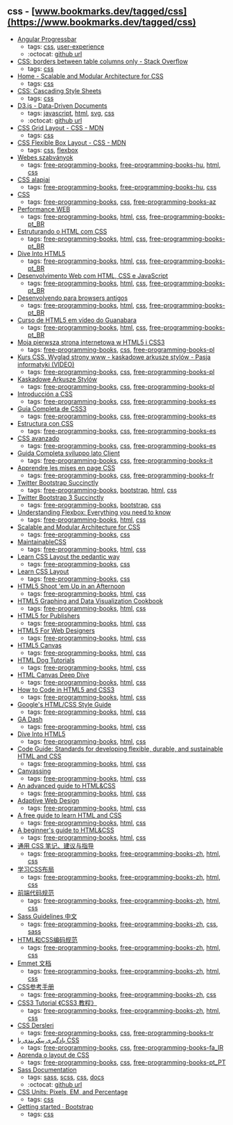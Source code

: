 css - [www.bookmarks.dev/tagged/css](https://www.bookmarks.dev/tagged/css)
---
* [Angular Progressbar](https://murhafsousli.github.io/ngx-progressbar/#/)
    * tags: [css](../tagged/css.md), [user-experience](../tagged/user-experience.md)
    * :octocat: [github url](https://github.com/murhafsousli/ngx-progressbar)
* [CSS: borders between table columns only - Stack Overflow](https://stackoverflow.com/questions/3313456/css-borders-between-table-columns-only)
    * tags: [css](../tagged/css.md)
* [Home - Scalable and Modular Architecture for CSS](https://smacss.com/)
    * tags: [css](../tagged/css.md)
* [CSS: Cascading Style Sheets](https://developer.mozilla.org/en-US/docs/Web/CSS)
    * tags: [css](../tagged/css.md)
* [D3.js - Data-Driven Documents](https://d3js.org/)
    * tags: [javascript](../tagged/javascript.md), [html](../tagged/html.md), [svg](../tagged/svg.md), [css](../tagged/css.md)
    * :octocat: [github url](https://github.com/d3/d3)
* [CSS Grid Layout - CSS - MDN](https://developer.mozilla.org/en-US/docs/Web/CSS/CSS_Grid_Layout)
    * tags: [css](../tagged/css.md)
* [CSS Flexible Box Layout - CSS - MDN](https://developer.mozilla.org/en-US/docs/Web/CSS/CSS_Flexible_Box_Layout)
    * tags: [css](../tagged/css.md), [flexbox](../tagged/flexbox.md)
* [Webes szabványok](http://nagygusztav.hu/webes-szabvanyok)
    * tags: [free-programming-books](../tagged/free-programming-books.md), [free-programming-books-hu](../tagged/free-programming-books-hu.md), [html](../tagged/html.md), [css](../tagged/css.md)
* [CSS alapjai](http://weblabor.hu/cikkek/cssalapjai1)
    * tags: [free-programming-books](../tagged/free-programming-books.md), [free-programming-books-hu](../tagged/free-programming-books-hu.md), [css](../tagged/css.md)
* [CSS](http://ilkaddimlar.com/kateqoriya12/CSS)
    * tags: [free-programming-books](../tagged/free-programming-books.md), [css](../tagged/css.md), [free-programming-books-az](../tagged/free-programming-books-az.md)
* [Performance WEB](http://www.webperf.com.br)
    * tags: [free-programming-books](../tagged/free-programming-books.md), [html](../tagged/html.md), [css](../tagged/css.md), [free-programming-books-pt_BR](../tagged/free-programming-books-pt_BR.md)
* [Estruturando o HTML com CSS](http://pt-br.learnlayout.com)
    * tags: [free-programming-books](../tagged/free-programming-books.md), [html](../tagged/html.md), [css](../tagged/css.md), [free-programming-books-pt_BR](../tagged/free-programming-books-pt_BR.md)
* [Dive Into HTML5](http://diveintohtml5.com.br)
    * tags: [free-programming-books](../tagged/free-programming-books.md), [html](../tagged/html.md), [css](../tagged/css.md), [free-programming-books-pt_BR](../tagged/free-programming-books-pt_BR.md)
* [Desenvolvimento Web com HTML, CSS e JavaScript](https://www.caelum.com.br/apostila-html-css-javascript/)
    * tags: [free-programming-books](../tagged/free-programming-books.md), [html](../tagged/html.md), [css](../tagged/css.md), [free-programming-books-pt_BR](../tagged/free-programming-books-pt_BR.md)
* [Desenvolvendo para browsers antigos](http://tableless.com.br/browsers-antigos-guerra-contra-o-terror/)
    * tags: [free-programming-books](../tagged/free-programming-books.md), [html](../tagged/html.md), [css](../tagged/css.md), [free-programming-books-pt_BR](../tagged/free-programming-books-pt_BR.md)
* [Curso de HTML5 em vídeo do Guanabara](https://www.youtube.com/playlist?list=PLHz_AreHm4dlAnJ_jJtV29RFxnPHDuk9o)
    * tags: [free-programming-books](../tagged/free-programming-books.md), [html](../tagged/html.md), [css](../tagged/css.md), [free-programming-books-pt_BR](../tagged/free-programming-books-pt_BR.md)
* [Moja pierwsza strona internetowa w HTML5 i CSS3](http://ferrante.pl/books/html/)
    * tags: [free-programming-books](../tagged/free-programming-books.md), [css](../tagged/css.md), [free-programming-books-pl](../tagged/free-programming-books-pl.md)
* [Kurs CSS. Wygląd strony www - kaskadowe arkusze stylów - Pasja informatyki (VIDEO)](https://www.youtube.com/playlist?list=PLOYHgt8dIdow6b2Qm3aTJbKT2BPo5iybv)
    * tags: [free-programming-books](../tagged/free-programming-books.md), [css](../tagged/css.md), [free-programming-books-pl](../tagged/free-programming-books-pl.md)
* [Kaskadowe Arkusze Stylów](http://www.kurshtml.edu.pl/css/index.html)
    * tags: [free-programming-books](../tagged/free-programming-books.md), [css](../tagged/css.md), [free-programming-books-pl](../tagged/free-programming-books-pl.md)
* [Introducción a CSS](http://librosweb.es/libro/css/)
    * tags: [free-programming-books](../tagged/free-programming-books.md), [css](../tagged/css.md), [free-programming-books-es](../tagged/free-programming-books-es.md)
* [Guía Completa de CSS3](http://www.etnassoft.com/biblioteca/guia-completa-de-css3/)
    * tags: [free-programming-books](../tagged/free-programming-books.md), [css](../tagged/css.md), [free-programming-books-es](../tagged/free-programming-books-es.md)
* [Estructura con CSS](http://es.learnlayout.com)
    * tags: [free-programming-books](../tagged/free-programming-books.md), [css](../tagged/css.md), [free-programming-books-es](../tagged/free-programming-books-es.md)
* [CSS avanzado](http://librosweb.es/libro/css_avanzado/)
    * tags: [free-programming-books](../tagged/free-programming-books.md), [css](../tagged/css.md), [free-programming-books-es](../tagged/free-programming-books-es.md)
* [Guida Completa sviluppo lato Client](http://www.aiutamici.com/PortalWeb/eBook/ebook/Alessandro_Stella-Programmare_per_il_web.pdf)
    * tags: [free-programming-books](../tagged/free-programming-books.md), [css](../tagged/css.md), [free-programming-books-it](../tagged/free-programming-books-it.md)
* [Apprendre les mises en page CSS](http://fr.learnlayout.com)
    * tags: [free-programming-books](../tagged/free-programming-books.md), [css](../tagged/css.md), [free-programming-books-fr](../tagged/free-programming-books-fr.md)
* [Twitter Bootstrap Succinctly](https://www.syncfusion.com/resources/techportal/ebooks/twitterbootstrap)
    * tags: [free-programming-books](../tagged/free-programming-books.md), [bootstrap](../tagged/bootstrap.md), [html](../tagged/html.md), [css](../tagged/css.md)
* [Twitter Bootstrap 3 Succinctly](https://www.syncfusion.com/resources/techportal/ebooks/twitterbootstrap3)
    * tags: [free-programming-books](../tagged/free-programming-books.md), [bootstrap](../tagged/bootstrap.md), [css](../tagged/css.md)
* [Understanding Flexbox: Everything you need to know](https://ohansemmanuel.github.io/uf_download.html)
    * tags: [free-programming-books](../tagged/free-programming-books.md), [html](../tagged/html.md), [css](../tagged/css.md)
* [Scalable and Modular Architecture for CSS](https://smacss.com)
    * tags: [free-programming-books](../tagged/free-programming-books.md), [css](../tagged/css.md)
* [MaintainableCSS](http://maintainablecss.com)
    * tags: [free-programming-books](../tagged/free-programming-books.md), [html](../tagged/html.md), [css](../tagged/css.md)
* [Learn CSS Layout the pedantic way](http://book.mixu.net/css/)
    * tags: [free-programming-books](../tagged/free-programming-books.md), [css](../tagged/css.md)
* [Learn CSS Layout](http://learnlayout.com)
    * tags: [free-programming-books](../tagged/free-programming-books.md), [css](../tagged/css.md)
* [HTML5 Shoot 'em Up in an Afternoon](https://leanpub.com/html5shootemupinanafternoon/read)
    * tags: [free-programming-books](../tagged/free-programming-books.md), [html](../tagged/html.md), [css](../tagged/css.md)
* [HTML5 Graphing and Data Visualization Cookbook](https://www.packtpub.com/packt/free-ebook/html5-data-visualization-cookbook)
    * tags: [free-programming-books](../tagged/free-programming-books.md), [html](../tagged/html.md), [css](../tagged/css.md)
* [HTML5 for Publishers](http://chimera.labs.oreilly.com/books/1234000000770/index.html)
    * tags: [free-programming-books](../tagged/free-programming-books.md), [html](../tagged/html.md), [css](../tagged/css.md)
* [HTML5 For Web Designers](http://html5forwebdesigners.com)
    * tags: [free-programming-books](../tagged/free-programming-books.md), [html](../tagged/html.md), [css](../tagged/css.md)
* [HTML5 Canvas](http://chimera.labs.oreilly.com/books/1234000001654/index.html)
    * tags: [free-programming-books](../tagged/free-programming-books.md), [html](../tagged/html.md), [css](../tagged/css.md)
* [HTML Dog Tutorials](http://www.htmldog.com)
    * tags: [free-programming-books](../tagged/free-programming-books.md), [html](../tagged/html.md), [css](../tagged/css.md)
* [HTML Canvas Deep Dive](http://joshondesign.com/p/books/canvasdeepdive/toc.html)
    * tags: [free-programming-books](../tagged/free-programming-books.md), [html](../tagged/html.md), [css](../tagged/css.md)
* [How to Code in HTML5 and CSS3](http://howtocodeinhtml.com)
    * tags: [free-programming-books](../tagged/free-programming-books.md), [html](../tagged/html.md), [css](../tagged/css.md)
* [Google's HTML/CSS Style Guide](https://google.github.io/styleguide/htmlcssguide.xml)
    * tags: [free-programming-books](../tagged/free-programming-books.md), [html](../tagged/html.md), [css](../tagged/css.md)
* [GA Dash](https://dash.generalassemb.ly)
    * tags: [free-programming-books](../tagged/free-programming-books.md), [html](../tagged/html.md), [css](../tagged/css.md)
* [Dive Into HTML5](http://diveintohtml5.info)
    * tags: [free-programming-books](../tagged/free-programming-books.md), [html](../tagged/html.md), [css](../tagged/css.md)
* [Code Guide: Standards for developing flexible, durable, and sustainable HTML and CSS](http://mdo.github.io/code-guide/)
    * tags: [free-programming-books](../tagged/free-programming-books.md), [html](../tagged/html.md), [css](../tagged/css.md)
* [Canvassing](http://learnjs.io/canvassing/read)
    * tags: [free-programming-books](../tagged/free-programming-books.md), [html](../tagged/html.md), [css](../tagged/css.md)
* [An advanced guide to HTML&CSS](http://learn.shayhowe.com/advanced-html-css/)
    * tags: [free-programming-books](../tagged/free-programming-books.md), [html](../tagged/html.md), [css](../tagged/css.md)
* [Adaptive Web Design](http://adaptivewebdesign.info/1st-edition/)
    * tags: [free-programming-books](../tagged/free-programming-books.md), [html](../tagged/html.md), [css](../tagged/css.md)
* [A free guide to learn HTML and CSS](http://marksheet.io)
    * tags: [free-programming-books](../tagged/free-programming-books.md), [html](../tagged/html.md), [css](../tagged/css.md)
* [A beginner's guide to HTML&CSS](http://learn.shayhowe.com/html-css/)
    * tags: [free-programming-books](../tagged/free-programming-books.md), [html](../tagged/html.md), [css](../tagged/css.md)
* [通用 CSS 笔记、建议与指导](https://github.com/chadluo/CSS-Guidelines/blob/master/README.md)
    * tags: [free-programming-books](../tagged/free-programming-books.md), [free-programming-books-zh](../tagged/free-programming-books-zh.md), [html](../tagged/html.md), [css](../tagged/css.md)
* [学习CSS布局](http://zh.learnlayout.com)
    * tags: [free-programming-books](../tagged/free-programming-books.md), [free-programming-books-zh](../tagged/free-programming-books-zh.md), [html](../tagged/html.md), [css](../tagged/css.md)
* [前端代码规范](http://alloyteam.github.io/CodeGuide/)
    * tags: [free-programming-books](../tagged/free-programming-books.md), [free-programming-books-zh](../tagged/free-programming-books-zh.md), [html](../tagged/html.md), [css](../tagged/css.md)
* [Sass Guidelines 中文](http://sass-guidelin.es/zh/)
    * tags: [free-programming-books](../tagged/free-programming-books.md), [free-programming-books-zh](../tagged/free-programming-books-zh.md), [css](../tagged/css.md), [sass](../tagged/sass.md)
* [HTML和CSS编码规范](http://codeguide.bootcss.com)
    * tags: [free-programming-books](../tagged/free-programming-books.md), [free-programming-books-zh](../tagged/free-programming-books-zh.md), [html](../tagged/html.md), [css](../tagged/css.md)
* [Emmet 文档](http://yanxyz.github.io/emmet-docs/)
    * tags: [free-programming-books](../tagged/free-programming-books.md), [free-programming-books-zh](../tagged/free-programming-books-zh.md), [html](../tagged/html.md), [css](../tagged/css.md)
* [CSS参考手册](http://css.doyoe.com)
    * tags: [free-programming-books](../tagged/free-programming-books.md), [free-programming-books-zh](../tagged/free-programming-books-zh.md), [css](../tagged/css.md)
* [CSS3 Tutorial 《CSS3 教程》](https://github.com/waylau/css3-tutorial)
    * tags: [free-programming-books](../tagged/free-programming-books.md), [free-programming-books-zh](../tagged/free-programming-books-zh.md), [html](../tagged/html.md), [css](../tagged/css.md)
* [CSS Dersleri](http://fatihhayrioglu.com/css-dersleri/)
    * tags: [free-programming-books](../tagged/free-programming-books.md), [css](../tagged/css.md), [free-programming-books-tr](../tagged/free-programming-books-tr.md)
* [یادگیری پیکربندی با CSS](http://fa.learnlayout.com)
    * tags: [free-programming-books](../tagged/free-programming-books.md), [css](../tagged/css.md), [free-programming-books-fa_IR](../tagged/free-programming-books-fa_IR.md)
* [Aprenda o layout de CSS](http://pt-pt.learnlayout.com)
    * tags: [free-programming-books](../tagged/free-programming-books.md), [css](../tagged/css.md), [free-programming-books-pt_PT](../tagged/free-programming-books-pt_PT.md)
* [Sass Documentation ](http://sass-lang.com/documentation/file.SASS_REFERENCE.html)
    * tags: [sass](../tagged/sass.md), [scss](../tagged/scss.md), [css](../tagged/css.md), [docs](../tagged/docs.md)
    * :octocat: [github url](https://github.com/sass/sass)
* [CSS Units: Pixels, EM, and Percentage](http://www.hongkiat.com/blog/css-units/)
    * tags: [css](../tagged/css.md)
* [ Getting started · Bootstrap ](http://getbootstrap.com/getting-started/)
    * tags: [css](../tagged/css.md)
